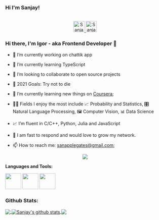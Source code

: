 
### 
### Hi I'm Sanjay!

<p align="center">
<br/>
<a href="https://www.linkedin.com/in/sanapplegates">
  <img alt="Sanjay's LinkdeIN" width="35px" src="https://image.flaticon.com/icons/svg/2111/2111465.svg" />
</a>
<a href="https://www.kaggle.com/sanapplegates">
  <img alt="Sanjay's Kaggle" width="35px" src="https://cdn3.iconfinder.com/data/icons/logos-and-brands-adobe/512/189_Kaggle-512.png" />
</a>

</p>

### Hi there, I'm Igor - aka Frontend Developer 👋

- 🔭 I’m currently working on chattik app
- 🌱 I’m currently learning TypeScript
- 👯 I’m looking to collaborate to open source projects
- 🥅 2021 Goals: Try not to die



- 📖 I’m currently learning new things on [Coursera](https://www.coursera.org);
- 🤹🏽 Fields I enjoy the most include 📈  Probability and Statistics, 🎛 Natural Language Processing, 🖼 Computer Vision, 📊 Data Science
- 📈 I’m fluent in C/C++, Python, Julia and JavaScript
- 💬 I am fast to respond and would love to grow my network.
- 📫 How to reach me: <sanapplegates@gmail.com>;

<p align="center">
  <img alig src="https://github-profile-trophy.vercel.app/?username=sanapplegates&column=6&rank=SSS,SS,S,AAA,AA,A,B,C" />
</p>


**Languages and Tools:**  

<code><img height="50" src="https://cdn.algorithmia.com/developers/images/language_logos/pytorch.png"></code> 
<code><img height="50" src="https://colab.research.google.com/img/colab_favicon_256px.png"></code>
<code><img height="50" src="https://image.flaticon.com/icons/svg/1680/1680899.svg"></code>


 

### Github Stats:

<a href="https://github.com/sanapplegates">
  <img align="center" src="https://github-readme-stats.vercel.app/api/top-langs/?username=sanapplegates&theme=light&hide_langs_below=1" />
</a>
<a href="https://github.com/sanapplegates">
 <img align="center" src="https://github-readme-stats.vercel.app/api?username=sanapplegates&show_icons=true&theme=light&line_height=27" alt="Sanjay's github stats"/>
</a>
<a href="https://github.com/sanapplegates">
 <img align="center" src="https://github-readme-stats.vercel.app/api/pin/?username=sanapplegates&repo=sanapplegates&theme=light" />
</a>

